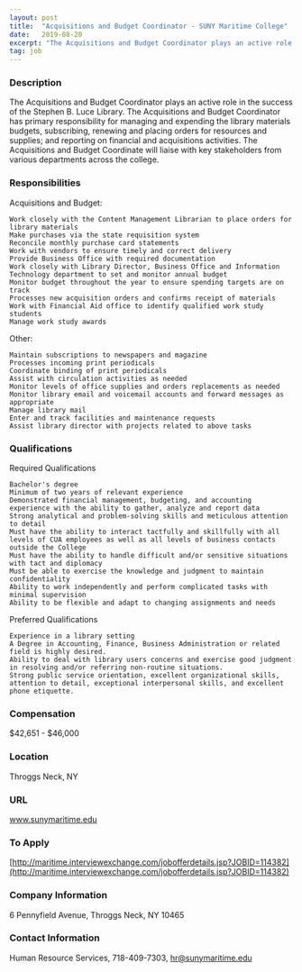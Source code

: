 ```yaml
---
layout: post
title:  "Acquisitions and Budget Coordinator - SUNY Maritime College"
date:   2019-08-20
excerpt: "The Acquisitions and Budget Coordinator plays an active role in the success of the Stephen B. Luce Library. The Acquisitions and Budget Coordinator has primary responsibility for managing and expending the library materials budgets, subscribing, renewing and placing orders for resources and supplies; and reporting on financial and acquisitions activities...."
tag: job
---
```


### Description   

The Acquisitions and Budget Coordinator plays an active role in the success of the Stephen B. Luce Library. The Acquisitions and Budget Coordinator has primary responsibility for managing and expending the library materials budgets, subscribing, renewing and placing orders for resources and supplies; and reporting on financial and acquisitions activities. The Acquisitions and Budget Coordinate will liaise with key stakeholders from various departments across the college.


### Responsibilities   

Acquisitions and Budget:

    Work closely with the Content Management Librarian to place orders for library materials
    Make purchases via the state requisition system
    Reconcile monthly purchase card statements
    Work with vendors to ensure timely and correct delivery
    Provide Business Office with required documentation
    Work closely with Library Director, Business Office and Information Technology department to set and monitor annual budget
    Monitor budget throughout the year to ensure spending targets are on track
    Processes new acquisition orders and confirms receipt of materials
    Work with Financial Aid office to identify qualified work study students
    Manage work study awards

Other:

    Maintain subscriptions to newspapers and magazine
    Processes incoming print periodicals
    Coordinate binding of print periodicals
    Assist with circulation activities as needed
    Monitor levels of office supplies and orders replacements as needed
    Monitor library email and voicemail accounts and forward messages as appropriate
    Manage library mail
    Enter and track facilities and maintenance requests
    Assist library director with projects related to above tasks


### Qualifications   

Required Qualifications

    Bachelor's degree
    Minimum of two years of relevant experience
    Demonstrated financial management, budgeting, and accounting experience with the ability to gather, analyze and report data
    Strong analytical and problem-solving skills and meticulous attention to detail
    Must have the ability to interact tactfully and skillfully with all levels of CUA employees as well as all levels of business contacts outside the College
    Must have the ability to handle difficult and/or sensitive situations with tact and diplomacy
    Must be able to exercise the knowledge and judgment to maintain confidentiality
    Ability to work independently and perform complicated tasks with minimal supervision
    Ability to be flexible and adapt to changing assignments and needs

Preferred Qualifications

    Experience in a library setting
    A Degree in Accounting, Finance, Business Administration or related field is highly desired.
    Ability to deal with library users concerns and exercise good judgment in resolving and/or referring non-routine situations.
    Strong public service orientation, excellent organizational skills, attention to detail, exceptional interpersonal skills, and excellent phone etiquette.


### Compensation   

$42,651 - $46,000


### Location   

Throggs Neck, NY


### URL   

www.sunymaritime.edu

### To Apply   

[http://maritime.interviewexchange.com/jobofferdetails.jsp?JOBID=114382](http://maritime.interviewexchange.com/jobofferdetails.jsp?JOBID=114382)


### Company Information   

6 Pennyfield Avenue, Throggs Neck, NY 10465


### Contact Information   

Human Resource Services, 718-409-7303, hr@sunymaritime.edu

